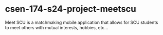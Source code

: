 # csen-174-s24-project-meetscu

Meet SCU is a matchmaking mobile application that allows for SCU students to meet others with mutual interests, hobbies, etc...

